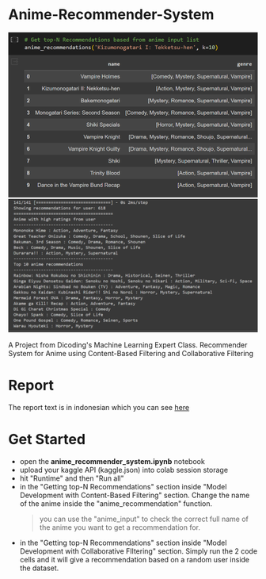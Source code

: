 # Anime-Recommender-System

![content_based_result](images/content_based_result.png)
![collaborative_result](images/collaborative_result.png)

A Project from Dicoding's Machine Learning Expert Class. Recommender System for Anime using Content-Based Filtering and Collaborative Filtering

# Report
The report text is in indonesian which you can see [here](laporan.md)

# Get Started
- open the **anime_recommender_system.ipynb** notebook
- upload your kaggle API (kaggle.json) into colab session storage
- hit "Runtime" and then "Run all"
- in the "Getting top-N Recommendations" section inside "Model Development with Content-Based Filtering" section. Change the name of the anime inside the "anime_recommendation" function.
    > you can use the "anime_input" to check the correct full name of the anime you want to get a recommendation for.
- in the "Getting top-N Recommendations" section inside "Model Development with Collaborative FIltering" section. Simply run the 2 code cells and it will give a recommendation based on a random user inside the dataset.